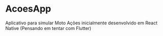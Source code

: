 # AcoesApp
Aplicativo para simular Moto Ações inicialmente desenvolvido em React Native (Pensando em tentar com Flutter)
